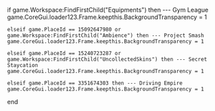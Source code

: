 if game.Workspace:FindFirstChild("Equipments") then --- Gym League
game.CoreGui.loader123.Frame.keepthis.BackgroundTransparency = 1

    elseif game.PlaceId == 15092647980 or game.Workspace:FindFirstChild("Ambience") then --- Project Smash
    game.CoreGui.loader123.Frame.keepthis.BackgroundTransparency = 1

    elseif game.PlaceId == 15240723287 or game.Workspace:FindFirstChild("UncollectedSkins") then --- Secret Staycation
    game.CoreGui.loader123.Frame.keepthis.BackgroundTransparency = 1

    elseif game.PlaceId == 3351674303 then --- Driving Empire
    game.CoreGui.loader123.Frame.keepthis.BackgroundTransparency = 1
    
end
